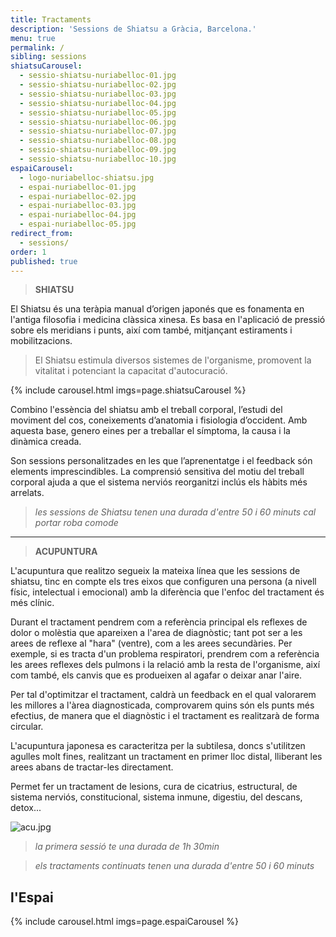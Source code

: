 ```yaml
---
title: Tractaments
description: 'Sessions de Shiatsu a Gràcia, Barcelona.'
menu: true
permalink: /
sibling: sessions
shiatsuCarousel:
  - sessio-shiatsu-nuriabelloc-01.jpg
  - sessio-shiatsu-nuriabelloc-02.jpg
  - sessio-shiatsu-nuriabelloc-03.jpg
  - sessio-shiatsu-nuriabelloc-04.jpg
  - sessio-shiatsu-nuriabelloc-05.jpg
  - sessio-shiatsu-nuriabelloc-06.jpg
  - sessio-shiatsu-nuriabelloc-07.jpg
  - sessio-shiatsu-nuriabelloc-08.jpg
  - sessio-shiatsu-nuriabelloc-09.jpg
  - sessio-shiatsu-nuriabelloc-10.jpg
espaiCarousel:
  - logo-nuriabelloc-shiatsu.jpg
  - espai-nuriabelloc-01.jpg
  - espai-nuriabelloc-02.jpg
  - espai-nuriabelloc-03.jpg
  - espai-nuriabelloc-04.jpg
  - espai-nuriabelloc-05.jpg
redirect_from:
  - sessions/
order: 1
published: true
---
```




> **SHIATSU**

El Shiatsu és una teràpia manual d’origen japonés que es fonamenta en l'antiga filosofia i medicina clàssica xinesa. Es basa en l'aplicació de pressió sobre els meridians i punts, així com també, mitjançant estiraments i mobilitzacions.

> El Shiatsu estimula diversos sistemes de l'organisme, promovent la vitalitat i potenciant la capacitat d'autocuració.

{% include carousel.html imgs=page.shiatsuCarousel %}

Combino l'essència del shiatsu amb el treball corporal, l’estudi del moviment del cos, coneixements d’anatomia i fisiologia d’occident. Amb aquesta base, genero eines per a treballar el símptoma, la causa i la dinàmica creada.

Son sessions personalitzades en les que l’aprenentatge i el feedback són elements imprescindibles. La comprensió sensitiva del motiu del treball corporal ajuda a que el sistema nerviós reorganitzi inclús els hàbits més arrelats. 

> _les sessions de Shiatsu tenen una durada d'entre 50 i 60 minuts_
> _cal portar roba comode_

--------------------------------------------------------------------------------------

> **ACUPUNTURA**

L'acupuntura que realitzo segueix la mateixa línea que les sessions de shiatsu, tinc en compte els tres eixos que configuren una persona (a nivell físic, intelectual i emocional) amb la diferència que l'enfoc del tractament és més clínic.

Durant el tractament pendrem com a referència principal els reflexes de dolor o molèstia que apareixen a l'area de diagnòstic; tant pot ser a les arees de reflexe al "hara" (ventre), com a les arees secundàries. Per exemple, si es tracta d'un problema respiratori, prendrem com a referència les arees reflexes dels pulmons i la relació amb la resta de l'organisme, així com també, els canvis que es produeixen al agafar o deixar anar l'aire.

Per tal d'optimitzar el tractament, caldrà un feedback en el qual valorarem les millores a l'àrea diagnosticada, comprovarem quins són els punts més efectius, de manera que el diagnòstic i el tractament es realitzarà de forma circular.

L'acupuntura japonesa es caracteritza per la subtilesa, doncs s'utilitzen agulles molt fines, realitzant un tractament en primer lloc distal, lliberant les arees abans de tractar-les directament.

Permet fer un tractament de lesions, cura de cicatrius, estructural, de sistema nerviós, constitucional, sistema inmune, digestiu, del descans, detox... 

![acu.jpg]({{site.baseurl}}/image/acu.jpg)

> _la primera sessió te una durada de 1h 30min_

> _els tractaments continuats tenen una durada d'entre 50 i 60 minuts_



## l'Espai

{% include carousel.html imgs=page.espaiCarousel %}
